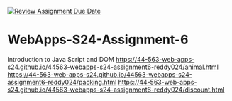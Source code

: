 [![Review Assignment Due Date](https://classroom.github.com/assets/deadline-readme-button-24ddc0f5d75046c5622901739e7c5dd533143b0c8e959d652212380cedb1ea36.svg)](https://classroom.github.com/a/1Z6dGCon)
# WebApps-S24-Assignment-6
Introduction to Java Script and DOM
https://44-563-web-apps-s24.github.io/44563-webapps-s24-assignment6-reddy024/animal.html
https://44-563-web-apps-s24.github.io/44563-webapps-s24-assignment6-reddy024/packing.html
https://44-563-web-apps-s24.github.io/44563-webapps-s24-assignment6-reddy024/discount.html


